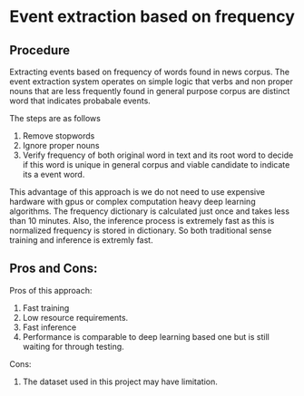 # Event extraction based on frequency

## Procedure

Extracting events based on frequency of words found in news corpus. The event extraction system operates on simple logic that verbs and non proper nouns that are less frequently found in general purpose corpus are distinct word that indicates probabale events.

The steps are as follows
1. Remove stopwords
2. Ignore proper nouns
3. Verify frequency of both original word in text and its root word to decide if this word is unique in general corpus and viable candidate to indicate its a event word.

This advantage of this approach is we do not need to use expensive hardware with gpus or complex computation heavy deep learning algorithms. The frequency dictionary is calculated just once and takes less than 10 minutes. Also, the inference process is extremely fast as this is normalized frequency is stored in dictionary. So both traditional sense training and inference is extremly fast.

## Pros and Cons:
Pros of this approach:
1. Fast training
2. Low resource requirements.
3. Fast inference
4. Performance is comparable to deep learning based one but is still waiting for through testing.

Cons:
1. The dataset used in this project may have limitation. 
